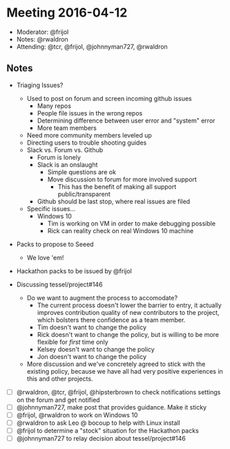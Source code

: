 # Meeting 2016-04-12

- Moderator: @frijol
- Notes: @rwaldron
- Attending: @tcr, @frijol, @johnnyman727, @rwaldron


## Notes

- Triaging Issues?
  - Used to post on forum and screen incoming github issues
    - Many repos
    - People file issues in the wrong repos
    - Determining difference between user error and "system" error
    - More team members 
  - Need more community members leveled up
  - Directing users to trouble shooting guides
  - Slack vs. Forum vs. Github
    - Forum is lonely
    - Slack is an onslaught
      - Simple questions are ok
      - Move discussion to forum for more involved support 
        - This has the benefit of making all support public/transparent
    - Github should be last stop, where real issues are filed
  - Specific issues...
    - Windows 10
      - Tim is working on VM in order to make debugging possible
      - Rick can reality check on real Windows 10 machine

- Packs to propose to Seeed
  - We love 'em!

- Hackathon packs to be issued by @frijol
- Discussing tessel/project#146
  - Do we want to augment the process to accomodate?
    - The current process doesn't lower the barrier to entry, it actually improves contribution quality of new contributors to the project, which bolsters there confidence as a team member. 
    - Tim doesn't want to change the policy
    - Rick doesn't want to change the policy, but is willing to be more flexible for _first_ time only
    - Kelsey doesn't want to change the policy
    - Jon doesn't want to change the policy
  - More discussion and we've concretely agreed to stick with the existing policy, because we have all had very positive experiences in this and other projects. 




- [ ] @rwaldron, @tcr, @frijol, @hipsterbrown to check notifications settings on the forum and get notified
- [ ] @johnnyman727, make post that provides guidance. Make it sticky
- [ ] @frijol, @rwaldron to work on Windows 10
- [ ] @rwaldron to ask Leo @ bocoup to help with Linux install
- [ ] @frijol to determine a "stock" situation for the Hackathon packs
- [ ] @johnnyman727 to relay decision about tessel/project#146
